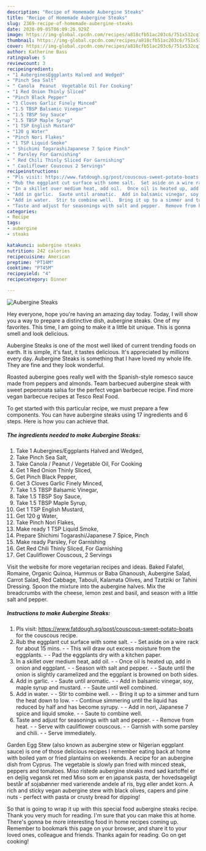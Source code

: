 ```yaml
---
description: "Recipe of Homemade Aubergine Steaks"
title: "Recipe of Homemade Aubergine Steaks"
slug: 2369-recipe-of-homemade-aubergine-steaks
date: 2020-09-05T06:09:26.929Z
image: https://img-global.cpcdn.com/recipes/a818cfb51ac203c6/751x532cq70/aubergine-steaks-recipe-main-photo.jpg
thumbnail: https://img-global.cpcdn.com/recipes/a818cfb51ac203c6/751x532cq70/aubergine-steaks-recipe-main-photo.jpg
cover: https://img-global.cpcdn.com/recipes/a818cfb51ac203c6/751x532cq70/aubergine-steaks-recipe-main-photo.jpg
author: Katherine Bass
ratingvalue: 5
reviewcount: 3
recipeingredient:
- "1 AuberginesEggplants Halved and Wedged"
- "Pinch Sea Salt"
- " Canola  Peanut  Vegetable Oil For Cooking"
- "1 Red Onion Thinly Sliced"
- "Pinch Black Pepper"
- "3 Cloves Garlic Finely Minced"
- "1.5 TBSP Balsamic Vinegar"
- "1.5 TBSP Soy Sauce"
- "1.5 TBSP Maple Syrup"
- "1 TSP English Mustard"
- "120 g Water"
- "Pinch Nori Flakes"
- "1 TSP Liquid Smoke"
- " Shichimi TogarashiJapanese 7 Spice Pinch"
- " Parsley For Garnishing"
- " Red Chili Thinly Sliced For Garnishing"
- " Cauliflower Couscous 2 Servings"
recipeinstructions:
- "Pls visit: https://www.fatdough.sg/post/couscous-sweet-potato-boats for the couscous recipe."
- "Rub the eggplant cut surface with some salt.  Set aside on a wire rack for about 15 mins.  This will draw out excess moisture from the eggplants.  Pad the eggplants dry with a kitchen paper."
- "In a skillet over medium heat, add oil.  Once oil is heated up, add in onion and eggplant.  Season with salt and pepper.  Saute until the onion is slightly caramelized and the eggplant is browned on both sides."
- "Add in garlic.  Saute until aromatic.  Add in balsamic vinegar, soy, maple syrup and mustard.  Saute until well combined."
- "Add in water.  Stir to combine well.  Bring it up to a simmer and turn the heat down to low.  Continue simmering until the liquid has reduced by half and has become syrupy.  Add in nori, Japanese 7 spice and liquid smoke.  Saute to combine well."
- "Taste and adjust for seasonings with salt and pepper.  Remove from heat.  Serve with cauliflower couscous.  Garnish with some parsley and chili.  Serve immediately."
categories:
- Recipe
tags:
- aubergine
- steaks

katakunci: aubergine steaks 
nutrition: 242 calories
recipecuisine: American
preptime: "PT14M"
cooktime: "PT45M"
recipeyield: "4"
recipecategory: Dinner

---
```



![Aubergine Steaks](https://img-global.cpcdn.com/recipes/a818cfb51ac203c6/751x532cq70/aubergine-steaks-recipe-main-photo.jpg)

Hey everyone, hope you're having an amazing day today. Today, I will show you a way to prepare a distinctive dish, aubergine steaks. One of my favorites. This time, I am going to make it a little bit unique. This is gonna smell and look delicious.

Aubergine Steaks is one of the most well liked of current trending foods on earth. It is simple, it's fast, it tastes delicious. It's appreciated by millions every day. Aubergine Steaks is something that I have loved my whole life. They are fine and they look wonderful.

Roasted aubergine goes really well with the Spanish-style romesco sauce made from peppers and almonds. Team barbecued aubergine steak with sweet peperonata salsa for the perfect vegan barbecue recipe. Find more vegan barbecue recipes at Tesco Real Food.


To get started with this particular recipe, we must prepare a few components. You can have aubergine steaks using 17 ingredients and 6 steps. Here is how you can achieve that.

<!--inarticleads1-->

##### The ingredients needed to make Aubergine Steaks:

1. Take 1 Aubergines/Eggplants Halved and Wedged,
1. Take Pinch Sea Salt,
1. Take  Canola / Peanut / Vegetable Oil, For Cooking
1. Get 1 Red Onion Thinly Sliced,
1. Get Pinch Black Pepper,
1. Get 3 Cloves Garlic Finely Minced,
1. Take 1.5 TBSP Balsamic Vinegar,
1. Take 1.5 TBSP Soy Sauce,
1. Take 1.5 TBSP Maple Syrup,
1. Get 1 TSP English Mustard,
1. Get 120 g Water,
1. Take Pinch Nori Flakes,
1. Make ready 1 TSP Liquid Smoke,
1. Prepare  Shichimi Togarashi/Japanese 7 Spice, Pinch
1. Make ready  Parsley, For Garnishing
1. Get  Red Chili Thinly Sliced, For Garnishing
1. Get  Cauliflower Couscous, 2 Servings


Visit the website for more vegetarian recipes and ideas. Baked Falafel, Romaine, Organic Quinoa, Hummus or Baba Ghanoush, Aubergine Salad, Carrot Salad, Red Cabbage, Tabouli, Kalamata Olives, and Tzatziki or Tahini Dressing. Spoon the mixture into the aubergine halves. Mix the breadcrumbs with the cheese, lemon zest and basil, and season with a little salt and pepper. 

<!--inarticleads2-->

##### Instructions to make Aubergine Steaks:

1. Pls visit: https://www.fatdough.sg/post/couscous-sweet-potato-boats for the couscous recipe.
1. Rub the eggplant cut surface with some salt. -  - Set aside on a wire rack for about 15 mins. -  - This will draw out excess moisture from the eggplants. -  - Pad the eggplants dry with a kitchen paper.
1. In a skillet over medium heat, add oil. -  - Once oil is heated up, add in onion and eggplant. -  - Season with salt and pepper. -  - Saute until the onion is slightly caramelized and the eggplant is browned on both sides.
1. Add in garlic. -  - Saute until aromatic. -  - Add in balsamic vinegar, soy, maple syrup and mustard. -  - Saute until well combined.
1. Add in water. -  - Stir to combine well. -  - Bring it up to a simmer and turn the heat down to low. -  - Continue simmering until the liquid has reduced by half and has become syrupy. -  - Add in nori, Japanese 7 spice and liquid smoke. -  - Saute to combine well.
1. Taste and adjust for seasonings with salt and pepper. -  - Remove from heat. -  - Serve with cauliflower couscous. -  - Garnish with some parsley and chili. -  - Serve immediately.


Garden Egg Stew (also known as aubergine stew or Nigerian eggplant sauce) is one of those delicious recipes I remember eating back at home with boiled yam or fried plantains on weekends. A recipe for an aubergine dish from Cyprus. The vegetable is slowly pan fried with minced steak, peppers and tomatoes. Miso ristede aubergine steaks med sød kartoffel er en dejlig vegansk ret med Miso som er en japansk pasta, der hovedsageligt består af sojabønner med varierende andele af ris, byg eller andet korn. A rich and sticky vegan aubergine stew with black olives, capers and pine nuts - perfect with pasta or crusty bread for dipping! 

So that is going to wrap it up with this special food aubergine steaks recipe. Thank you very much for reading. I'm sure that you can make this at home. There's gonna be more interesting food in home recipes coming up. Remember to bookmark this page on your browser, and share it to your loved ones, colleague and friends. Thanks again for reading. Go on get cooking!

